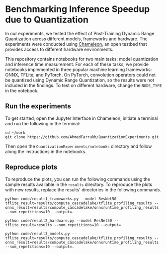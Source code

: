 # Benchmarking Inference Speedup due to Quantization
In our experiments, we tested the effect of Post-Training Dynamic Range Quantization across different models, frameworks and hardware. The experiments were conducted using [Chameleon](https://chameleoncloud.org/), an open testbed that provides access to different hardware environments. 

This repository contains notebooks for two main tasks: model quantization and inference time measurement. For each of these tasks, we provide notebooks implemented in three popular machine learning frameworks: ONNX, TFLite, and PyTorch. On PyTorch, convolution operators could not be quantized using Dynamic Range Quantization, so the results were not included in the findings. To test on different hardware, change the `NODE_TYPE` in the notebook. 

## Run the experiments
To get started, open the Jupyter Interface in Chameleon, initiate a terminal and run the following in the terminal:
```
cd ~/work
git clone https://github.com/AhmedFarrukh/QuantizationExperiments.git
```
Then open the `QuantizationExperiments/notebooks` directory and follow along the instructions in the notebooks.

## Reproduce plots
To reproduce the plots, you can run the following commands using the sample results available in the `results` directory. To reproduce the plots with new results, replace the results' directories in the following commands. 

```
python code/result1_frameworks.py --model ResNet50 --tflite_result=results/compute_cascadelake/tflite_profiling_results --onnx_result=results/compute_cascadelake/onnxruntime_profiling_results --num_repetitions=10 --output=.
```

```
python code/result2_hardware.py --model ResNet50 --tflite_result=results --num_repetitions=10 --output=.  
```

```
python code/result3_models.py --tflite_result=results/compute_cascadelake/tflite_profiling_results --onnx_result=results/compute_cascadelake/onnxruntime_profiling_results --num_repetitions=10 --output=.
```





